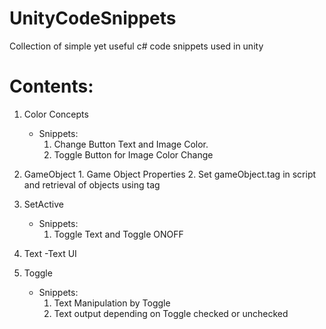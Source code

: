 # UnityCodeSnippets
Collection of simple yet useful c# code snippets used in unity

# Contents:

1. Color Concepts
    - Snippets: 
        1. Change Button Text and Image Color.
        2. Toggle Button for Image Color Change
        
2. GameObject
        1. Game Object Properties
        2. Set gameObject.tag in script and retrieval of objects using tag
3. SetActive
    - Snippets:
        1. Toggle Text and Toggle ONOFF
    
4. Text
    -Text UI
5. Toggle
    - Snippets:
        1. Text Manipulation by Toggle
        2. Text output depending on Toggle checked or unchecked
        
    

